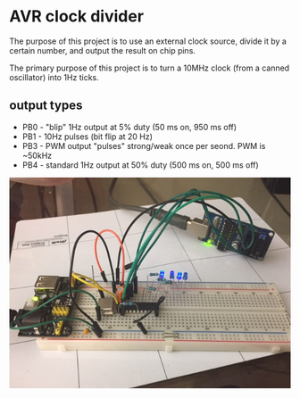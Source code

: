 # AVR clock divider
The purpose of this project is to use an external clock source, divide it by a certain number, and output the result on chip pins. 

The primary purpose of this project is to turn a 10MHz clock (from a canned oscillator) into 1Hz ticks.

## output types
* PB0 - "blip" 1Hz output at 5% duty (50 ms on, 950 ms off)
* PB1 - 10Hz pulses (bit flip at 20 Hz)
* PB3 - PWM output "pulses" strong/weak once per seond. PWM is ~50kHz
* PB4 - standard 1Hz output at 50% duty (500 ms on, 500 ms off)

![demo](demo.jpg)
